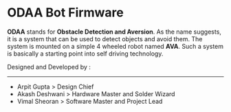 # ODAA Bot Firmware

**ODAA** stands for __Obstacle Detection and Aversion__.
As the name suggests, it is a system that can be used to detect
objects and avoid them. The system is mounted on a simple 4 wheeled
robot named __AVA__. Such a system is basically a starting point into self driving
technology.

Designed and Developed by :

--------

* Arpit Gupta     > Design Chief
* Akash Deshwani  > Hardware Master and Solder Wizard
* Vimal Sheoran   > Software Master and Project Lead
